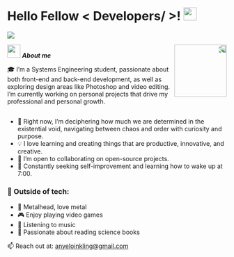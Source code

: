 <h1> Hello Fellow < Developers/ >! <img src = "https://raw.githubusercontent.com/MartinHeinz/MartinHeinz/master/wave.gif" width = 30px> </h1>
<p align='center'>
</p>

<p>
  <a href="https://github.com/DenverCoder1/readme-typing-svg"><img src="https://readme-typing-svg.herokuapp.com?&font=IBM+Plex+Sans&color=abcdef&size=20&lines=Welcome+to+my+GitHub+Profile!;I'm+a+Systems+Engineering+student;+Nice+to+see+you+around!" /></a>
</p>

<img align="right" src="https://imgur.com/a/qiFGHbo" style="transform: scaleX(-1);" width="120px">
 

<img src="https://media.giphy.com/media/ObNTw8Uzwy6KQ/giphy.gif" width="30px">&nbsp;***About me***

🎓 I’m a Systems Engineering student, passionate about both front-end and back-end development, as well as exploring design areas like Photoshop and video editing. I’m currently working on personal projects that drive my professional and personal growth.

## 

- 🌱 Right now, I’m deciphering how much we are determined in the existential void, navigating between chaos and order with curiosity and purpose.
- 💡 I love learning and creating things that are productive, innovative, and creative.
- 🤝 I’m open to collaborating on open-source projects.
- 🎯 Constantly seeking self-improvement and learning how to wake up at 7:00.

### 💬 Outside of tech:
- 🤘 Metalhead, love metal
- 🎮 Enjoy playing video games
- 🎵 Listening to music
- 📖 Passionate about reading science books

📫 Reach out at: anyeloinkling@gmail.com
